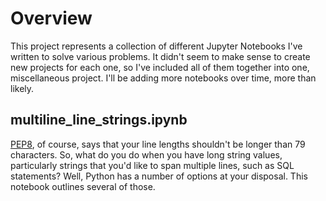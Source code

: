 # Overview
This project represents a collection of different Jupyter Notebooks I've written to solve various problems.  It didn't seem to make sense to create new projects for each one, so I've included all of them together into one, miscellaneous project.  I'll be adding more notebooks over time, more than likely.

## multiline_line_strings.ipynb
[PEP8](https://www.python.org/dev/peps/pep-0008/), of course, says that your line lengths shouldn't be longer than 79 characters.  So, what do you do when you have long string values, particularly strings that you'd like to span multiple lines, such as SQL statements?  Well, Python has a number of options at your disposal.  This notebook outlines several of those.


